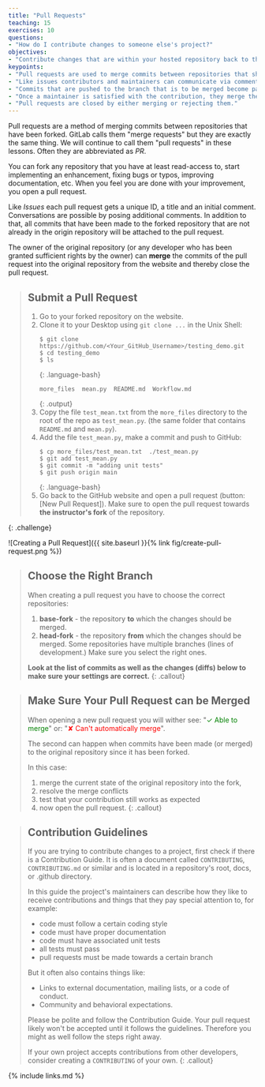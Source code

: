 ```yaml
---
title: "Pull Requests"
teaching: 15
exercises: 10
questions:
- "How do I contribute changes to someone else's project?"
objectives:
- "Contribute changes that are within your hosted repository back to the original one."
keypoints:
- "Pull requests are used to merge commits between repositories that share a common ancestor."
- "Like issues contributors and maintainers can communicate via comments."
- "Commits that are pushed to the branch that is to be merged become part of the PR."
- "Once a maintainer is satisfied with the contribution, they merge the pull request."
- "Pull requests are closed by either merging or rejecting them."
---
```


Pull requests are a method of merging commits between repositories that have
been forked. GitLab calls them "merge requests" but they are exactly the same
thing. We will continue to call them "pull requests" in these lessons.
Often they are abbreviated as _PR_.

You can fork any repository that you have at least read-access to, start
implementing an enhancement, fixing bugs or typos, improving documentation,
etc. When you feel you are done with your improvement, you open a pull request.

Like _Issues_ each pull request gets a unique ID, a title and an initial
comment. Conversations are possible by posing additional comments.
In addition to that, all commits that have been made to the forked repository
that are not already in the origin repository will be attached to the pull request.

The owner of the original repository (or any developer who has been granted
sufficient rights by the owner) can **merge** the commits of the pull request
into the original repository from the website and thereby close the pull request.

> ## Submit a Pull Request
>
> 1. Go to your forked repository on the website.
> 2. Clone it to your Desktop using `git clone ...` in the Unix Shell:
>    ~~~
>    $ git clone https://github.com/<Your_GitHub_Username>/testing_demo.git
>    $ cd testing_demo
>    $ ls
>    ~~~
>    {: .language-bash}
>    ~~~
>    more_files  mean.py  README.md  Workflow.md
>    ~~~
>    {: .output}
> 3. Copy the file `test_mean.txt` from the `more_files` directory to the root of the repo
>    as `test_mean.py`. (the same folder that contains `README.md` and `mean.py`).
> 4. Add the file `test_mean.py`, make a commit and push to GitHub:
>    ~~~
>    $ cp more_files/test_mean.txt  ./test_mean.py
>    $ git add test_mean.py
>    $ git commit -m "adding unit tests"
>    $ git push origin main
>    ~~~
>    {: .language-bash}
> 5. Go back to the GitHub website and open a pull request (button: [New Pull Request]).
>    Make sure to open the pull request towards **the instructor's fork** of the repository.
>
{: .challenge}

![Creating a Pull Request]({{ site.baseurl }}{% link fig/create-pull-request.png %})

> ## Choose the Right Branch
>
> When creating a pull request you have to choose the correct repositories:
>
> 1. **base-fork** - the repository **to** which the changes should be merged.
> 2. **head-fork** - the repository **from** which the changes should be merged.
> Some repositories have multiple branches (lines of development.) Make sure you
> select the right ones.
>
> **Look at the list of commits as well as the changes (diffs) below to
> make sure your settings are correct.**
{: .callout}

> ## Make Sure Your Pull Request can be Merged
>
> When opening a new pull request you will wither see:
> "<span style="color:green">&#x2713; Able to merge</span>" or:
> "<span style="color:red">&#x2718; Can't automatically merge</span>".
>
> The second can happen when commits have been made (or merged) to the original
> repository since it has been forked.
>
> In this case:
> 1. merge the current state of the original repository into the fork,
> 2. resolve the merge conflicts
> 3. test that your contribution still works as expected
> 4. now open the pull request.
{: .callout}


> ## Contribution Guidelines
>
> If you are trying to contribute changes to a project, first check if there
> is a Contribution Guide. It is often a document called `CONTRIBUTING`,
> `CONTRIBUTING.md` or similar and is located in a repository's root, docs,
> or .github directory.
>
> In this guide the project's maintainers can describe how
> they like to receive contributions and things that they pay special attention
> to, for example:
> * code must follow a certain coding style
> * code must have proper documentation
> * code must have associated unit tests
> * all tests must pass
> * pull requests must be made towards a certain branch
>
> But it often also contains things like:
> * Links to external documentation, mailing lists, or a code of conduct.
> * Community and behavioral expectations.
>
> Please be polite and follow the Contribution Guide. Your
> pull request likely won't be accepted until it follows the guidelines.
> Therefore you might as well follow the steps right away.
>
> If your own project accepts contributions from other developers,
> consider creating a `CONTRIBUTING` of your own.
{: .callout}

{% include links.md %}
